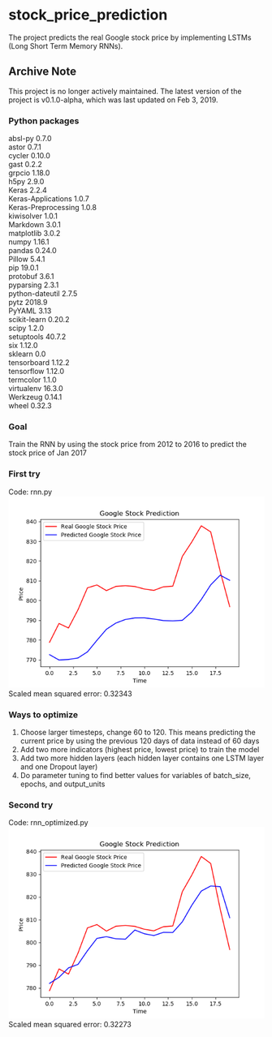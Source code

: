 # stock_price_prediction
The project predicts the real Google stock price by implementing LSTMs (Long Short Term Memory RNNs).  

## Archive Note
This project is no longer actively maintained. The latest version of the project is v0.1.0-alpha, which was last updated on Feb 3, 2019.

### Python packages
absl-py             0.7.0  
astor               0.7.1  
cycler              0.10.0  
gast                0.2.2  
grpcio              1.18.0  
h5py                2.9.0  
Keras               2.2.4  
Keras-Applications  1.0.7  
Keras-Preprocessing 1.0.8  
kiwisolver          1.0.1  
Markdown            3.0.1  
matplotlib          3.0.2  
numpy               1.16.1  
pandas              0.24.0  
Pillow              5.4.1  
pip                 19.0.1  
protobuf            3.6.1  
pyparsing           2.3.1  
python-dateutil     2.7.5  
pytz                2018.9  
PyYAML              3.13  
scikit-learn        0.20.2  
scipy               1.2.0  
setuptools          40.7.2  
six                 1.12.0  
sklearn             0.0  
tensorboard         1.12.2  
tensorflow          1.12.0  
termcolor           1.1.0  
virtualenv          16.3.0  
Werkzeug            0.14.1  
wheel               0.32.3  
### Goal
Train the RNN by using the stock price from 2012 to 2016 to predict the stock price of Jan 2017  
### First try
Code: rnn.py  
![](/result/first_prediction.png)  
Scaled mean squared error: 0.32343  
### Ways to optimize
1. Choose larger timesteps, change 60 to 120. This means predicting the current price by using the previous 120 days of data instead of 60 days  
2. Add two more indicators (highest price, lowest price) to train the model  
3. Add two more hidden layers (each hidden layer contains one LSTM layer and one Dropout layer)  
4. Do parameter tuning to find better values for variables of batch_size, epochs, and output_units  
### Second try
Code: rnn_optimized.py  
![](/result/improved_prediction.png)  
Scaled mean squared error: 0.32273  
